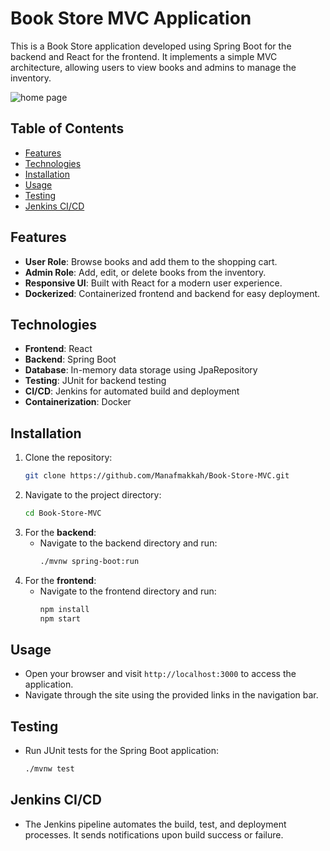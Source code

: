 # Book Store MVC Application

This is a Book Store application developed using Spring Boot for the backend and React for the frontend. It implements a simple MVC architecture, allowing users to view books and admins to manage the inventory.

![home page](https://github.com/user-attachments/assets/31a75c9f-b184-40cb-a727-876f45e32d07)


## Table of Contents
- [Features](#features)
- [Technologies](#technologies)
- [Installation](#installation)
- [Usage](#usage)
- [Testing](#testing)
- [Jenkins CI/CD](#jenkins-cicd)

## Features
- **User Role**: Browse books and add them to the shopping cart.
- **Admin Role**: Add, edit, or delete books from the inventory.
- **Responsive UI**: Built with React for a modern user experience.
- **Dockerized**: Containerized frontend and backend for easy deployment.

## Technologies
- **Frontend**: React
- **Backend**: Spring Boot
- **Database**: In-memory data storage using JpaRepository
- **Testing**: JUnit for backend testing
- **CI/CD**: Jenkins for automated build and deployment
- **Containerization**: Docker

## Installation
1. Clone the repository:
   ```bash
   git clone https://github.com/Manafmakkah/Book-Store-MVC.git
   ```
2. Navigate to the project directory:
   ```bash
   cd Book-Store-MVC
   ```
3. For the **backend**:
   - Navigate to the backend directory and run:
     ```bash
     ./mvnw spring-boot:run
     ```
4. For the **frontend**:
   - Navigate to the frontend directory and run:
     ```bash
     npm install
     npm start
     ```

## Usage
- Open your browser and visit `http://localhost:3000` to access the application.
- Navigate through the site using the provided links in the navigation bar.

## Testing
- Run JUnit tests for the Spring Boot application:
  ```bash
  ./mvnw test
  ```

## Jenkins CI/CD
- The Jenkins pipeline automates the build, test, and deployment processes. It sends notifications upon build success or failure.

